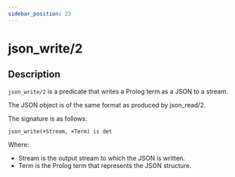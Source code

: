 ```yaml
---
sidebar_position: 23
---
```

[//]: # (This file is auto-generated. Please do not modify it yourself.)

# json_write/2

## Description

`json_write/2` is a predicate that writes a Prolog term as a JSON to a stream.

The JSON object is of the same format as produced by json\_read/2.

The signature is as follows:

```text
json_write(+Stream, +Term) is det
```

Where:

- Stream is the output stream to which the JSON is written.
- Term is the Prolog term that represents the JSON structure.
